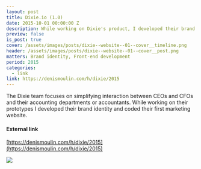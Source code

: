 ```yaml
---
layout: post
title: Dixie.io (1.0)
date: 2015-10-01 00:00:00 Z
description: While working on Dixie's product, I developed their brand identity and coded their marketing website.
preview: false
is_post: true
cover: /assets/images/posts/dixie--website--01--cover__timeline.png
header: /assets/images/posts/dixie--website--01--cover__post.png
matters: Brand identity, Front-end development
period: 2015
categories:
  - link
link: https://denismoulin.com/h/dixie/2015
---
```


The Dixie team focuses on simplifying interaction between CEOs and CFOs and their accounting departments or accountants. While working on their prototypes I developed their brand identity and coded their first marketing website.

#### External link

[https://denismoulin.com/h/dixie/2015](https://denismoulin.com/h/dixie/2015)

![](../../assets/images/posts/dixie--website--01--content--0.png)
